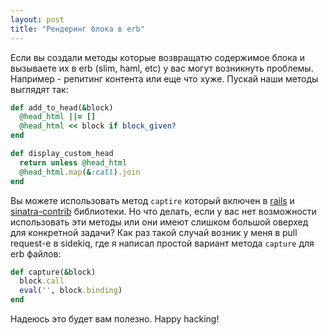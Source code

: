 ```yaml
---
layout: post
title: "Рендеринг блока в erb"
---
```


Если вы создали методы которые возвращатю содержимое блока и вызываете их в erb (slim, haml, etc) у вас могут возникнуть проблемы. Например - репитинг контента или еще что хуже. 
Пускай наши методы выглядят так:

``` ruby
def add_to_head(&block)
  @head_html ||= []
  @head_html << block if block_given?
end

def display_custom_head
  return unless @head_html
  @head_html.map(&:call).join
end
```

Вы можете использовать метод `captire` который включен в [rails](http://api.rubyonrails.org/classes/ActionView/Helpers/CaptureHelper.html#method-i-capture) и [sinatra-contrib](https://github.com/sinatra/sinatra-contrib#common-extensions) библиотеки. Но что делать, если у вас нет возможности использовать эти методы или они имеют слишком большой оверхед для конкретной задачи?
Как раз такой случай возник у меня в pull request-е в sidekiq, где я написал простой вариант метода `capture` для erb файлов:

``` ruby
def capture(&block)
  block.call
  eval('', block.binding)
end
```

Надеюсь это будет вам полезно.
Happy hacking!
